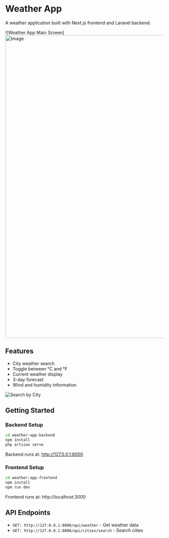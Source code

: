 # Weather App

A weather application built with Next.js frontend and Laravel backend.

![Weather App Main Screen]
<img width="960" alt="Image" src="https://github.com/user-attachments/assets/04532618-7f33-4c8f-85da-ab73a6f3e1cd" />

## Features

* City weather search
* Toggle between °C and °F
* Current weather display
* 3-day forecast
* Wind and humidity information

![Search by City](searchByCity.png)

## Getting Started

### Backend Setup

```bash
cd weather-app-backend
npm install
php artisan serve
```

Backend runs at: http://127.0.0.1:8000

### Frontend Setup

```bash
cd weather-app-frontend
npm install
npm run dev
```

Frontend runs at: http://localhost:3000

## API Endpoints

* `GET: http://127.0.0.1:8000/api/weather` - Get weather data
* `GET: http://127.0.0.1:8000/api/cities/search` - Search cities
